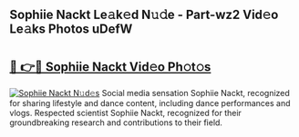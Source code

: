 ## Sophiie Nackt Le𝚊k𝚎d N𝚞𝚍e - Part-wz2 Vid𝚎o Le𝚊ks Photos uDefW

# <h2><a href="http://fb1sun7.evod.top/?m=Sophiie+Nackt">🔗 👉🔴 Sophiie Nackt Vid𝚎o Ph𝚘t𝚘s</a></h2>

[![Sophiie Nackt N𝚞d𝚎s](https://i.imgur.com/8V9OHl7.gif)](http://fb1sun7.evod.top/?m=Sophiie+Nackt)
Social media sensation Sophiie Nackt, recognized for sharing lifestyle and dance content, including dance performances and vlogs. Respected scientist Sophiie Nackt, recognized for their groundbreaking research and contributions to their field. 
